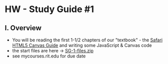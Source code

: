 # HW - Study Guide #1


## I. Overview
- You will be reading the first 1-1/2 chapters of our "textbook" - the [Safari HTML5 Canvas Guide](https://developer.apple.com/library/safari/documentation/AudioVideo/Conceptual/HTML-canvas-guide/Introduction/Introduction.html) and writing some JavaScript & Canvas code
- the start files are here -> [SG-1-files.zip](_files/SG-1-files.zip)
- see mycourses.rit.edu for due date

